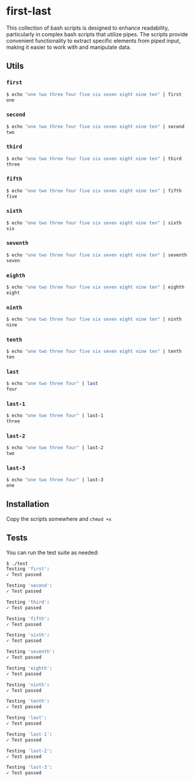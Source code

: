 # first-last

This collection of bash scripts is designed to enhance readability, particularly in complex bash scripts that utilize pipes. The scripts provide convenient functionality to extract specific elements from piped input, making it easier to work with and manipulate data.

## Utils

### `first`

```bash
$ echo "one two three four five six seven eight nine ten" | first
one
```

### `second`

```bash
$ echo "one two three four five six seven eight nine ten" | second
two
```

### `third`

```bash
$ echo "one two three four five six seven eight nine ten" | third
three
```

### `fifth`

```bash
$ echo "one two three four five six seven eight nine ten" | fifth
five
```

### `sixth`

```bash
$ echo "one two three four five six seven eight nine ten" | sixth
six
```

### `seventh`

```bash
$ echo "one two three four five six seven eight nine ten" | seventh
seven
```

### `eighth`

```bash
$ echo "one two three four five six seven eight nine ten" | eighth
eight
```

### `ninth`

```bash
$ echo "one two three four five six seven eight nine ten" | ninth
nine
```

### `tenth`

```bash
$ echo "one two three four five six seven eight nine ten" | tenth
ten
```

### `last`

```bash
$ echo "one two three four" | last
four
```

### `last-1`

```bash
$ echo "one two three four" | last-1
three
```

### `last-2`

```bash
$ echo "one two three four" | last-2
two
```

### `last-3`

```bash
$ echo "one two three four" | last-3
one
```

## Installation

Copy the scripts somewhere and `chmod +x`

## Tests

You can run the test suite as needed:

```bash
$ ./test
Testing 'first':
✓ Test passed

Testing 'second':
✓ Test passed

Testing 'third':
✓ Test passed

Testing 'fifth':
✓ Test passed

Testing 'sixth':
✓ Test passed

Testing 'seventh':
✓ Test passed

Testing 'eighth':
✓ Test passed

Testing 'ninth':
✓ Test passed

Testing 'tenth':
✓ Test passed

Testing 'last':
✓ Test passed

Testing 'last-1':
✓ Test passed

Testing 'last-2':
✓ Test passed

Testing 'last-3':
✓ Test passed
```